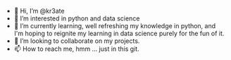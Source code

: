 - 👋 Hi, I’m @kr3ate
- 👀 I’m interested in python and data science
- 🌱 I’m currently learning, well refreshing my knowledge in python, and I'm hoping to reignite my learning in data science purely for the fun of it.
- 💞️ I’m looking to collaborate on my projects.
- 📫 How to reach me, hmm ... just in this git.

<!---
kr3ate/kr3ate is a ✨ special ✨ repository because its `README.md` (this file) appears on your GitHub profile.
You can click the Preview link to take a look at your changes.
--->
